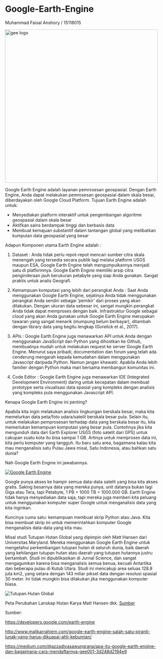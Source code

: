 # Google-Earth-Engine
Muhammad Faisal Anshory / 15118015

[<img src="https://geospatialmedia.s3.amazonaws.com/wp-content/uploads/2020/07/google-earth-engine.jpg" alt="gee logo" width="500">](https://earthengine.google.com/)

  Google Earth Engine adalah layanan pemrosesan geospasial. Dengan Earth Engine, Anda dapat melakukan pemrosesan geospasial dalam skala besar, diberdayakan oleh Google Cloud Platform. Tujuan Earth Engine adalah untuk:

 - Menyediakan platform interaktif untuk pengembangan algoritme geospasial dalam skala besar
 - Aktifkan sains berdampak tinggi dan berbasis data
 - Membuat kemajuan substantif dalam tantangan global yang melibatkan kumpulan data geospasial yang besar

Adapun Komponen utama Earth Engine adalah :

1. Dataset : Anda tidak perlu repot-repot mencari sumber citra skala menengah yang tersedia secara publik lagi melalui platform USGS maupun ESA, Google Earth Engine telah mengumpulkannya menjadi satu di platformnya. Google Earth Engine memiliki arsip citra penginderaan jauh berukuran petabyte yang siap Anda gunakan. Sangat praktis untuk analis Geografi.

2. Kemampuan komputasi yang lebih dari perangkat Anda : Saat Anda menggunakan Google Earth Engine, sejatinya Anda tidak menggunakan perangkat Anda sendiri sebagai ‘pemikir’ dari proses yang akan dilakukan. Dengan ukuran data sebesar ini, sangat mungkin perangkat Anda tidak dapat memproses dengan baik. Infrastruktur Google sebagai cloud yang akan Anda gunakan untuk Google Earth Engine merupakan tawaran yang sangat menarik (mumpung belum berbayar), ditambah dengan library data yang begitu lengkap (Gorelick et al., 2017).

3. APIs : Google Earth Engine juga menawarkan API untuk Anda dengan menggunakan JavaScript dan Python yang dihostkan ke Github, membuatnya mudah untuk melakukan request ke server Google Earth Engine. Menurut saya pribadi, documentation dan forum yang telah ada cenderung mengarah kepada kemudahan dalam menggunakan Javascript daripada Python. Namun jangan khawatir. Apabila Anda lebih familier dengan Python maka mari bersama membangun komunitas ini.

4. Code Editor : Google Earth Engine juga menawarkan IDE (Integrated Development Environment) daring untuk kecepatan dalam membuat prototype serta visualisasi data spasial yang kompleks dengan analisis yang kompleks pula menggunakan Javascript API.

Kenapa Google Earth Engine ini penting?

  Apabila kita ingin melakukan analisis lingkungan berskala besar, maka kita memelurkan data peta/foto udara/satelit berskala besar pula. Selain itu, untuk melakukan pemprosesan terhadap data yang berskala besar itu, kita memerlukan kemampuan komputasi yang besar pula. Contohnya jika kita mengunduh data dari Earth Explorer USGS (foto satelit dari GPS)  untuk cakupan suatu kota itu bisa sampai 1 GB. Artinya untuk memproses data ini, kita perlu komputer yang tangguh. Itu baru satu area, bagaimana kalau kita mau menganalisis satu Pulau Jawa misal, Satu Indonesia, atau bahkan satu dunia?

Nah Google Earth Engine ini jawabannya. 

[![Google Earth Engine](https://img.youtube.com/vi/gKGOeTFHnKY/0.jpg)](https://www.youtube.com/watch?v=YgKGOeTFHnKY)

  Google punya akses ke hampir semua data-data satelit yang bisa kita akses gratis. Saking besarnya data yang mereka punya, unit datanya bukan lagi Giga atau Tera, tapi Petabyte, 1 PB = 1000 TB = 1000.000 GB. Earth Engine tidak hanya menyediakan data saja, tapi mereka juga memberi kita peluang untuk menggunakan komputer super Google untuk menganalisis data yang kita inginkan.

Kuncinya cuma satu: kemampuan membuat skrip Python atau Java. Kita bisa membuat skrip ini untuk memerintahkan komputer Google menganalisis data-data yang kita mau.

  Misal studi Tutupan Hutan Global yang dipimpin oleh Matt Hansen dari Universitas Maryland. Mereka menggunakan Google Earth Engine untuk mengetahui perkembangan tutupan hutan di seluruh dunia, baik daerah yang kehilangan tutupan hutan atau daerah yang tutupan hutannya justru bertambah. Studi ini dipublikasikan di Jurnal Science, dan sangat mengagumkan karena bisa menganalisis semua benua, kecuali Antartika dan beberapa pulau di Kutub Utara. Studi ini mencakup area seluas 128.8 juta km2, yang setara dengan 143 miliar piksel data dengan resolusi spasial 30 meter. Ini tidak mungkin bisa dilakukan jika menggunakan komputer biasa. 

![Tutupan Hutan Global](https://1.bp.blogspot.com/-qoiqlcoTnVM/WlO0mk2mnII/AAAAAAAACSw/xXJJv0QBfAw6s9lbYbDvwh-iP-veFsl-QCLcBGAs/s1600/image2.gif)

Peta Perubahan Lanskap Hutan Karya Matt Hansen dkk. <a href="https://ai.googleblog.com/2013/11/the-first-detailed-maps-of-global.html" target="_blank">Sumber</a>

Sumber:
 
 https://developers.google.com/earth-engine
 
 http://www.malikarrahiem.com/google-earth-engine-salah-satu-piranti-lunak-yang-harus-dikuasai-ahli-kebumian/
 
 https://medium.com/@azzadivasawungrana/apa-itu-google-earth-engine-dan-bagaimana-cara-mendaftarnya-gee001-3d248d2194e9
